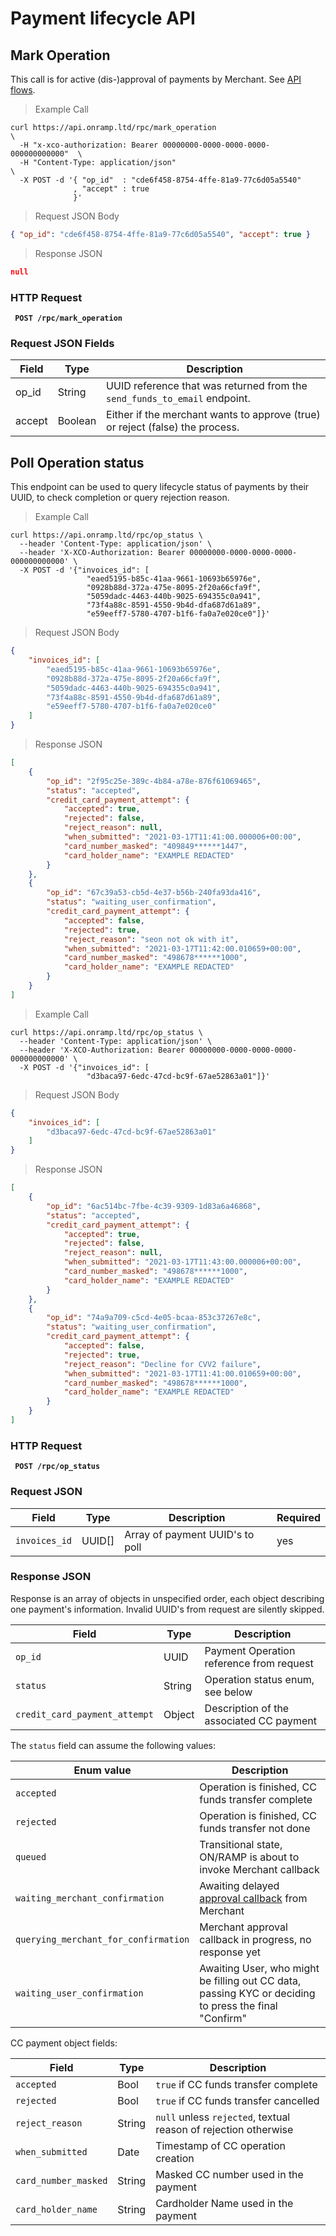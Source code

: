 # Payment lifecycle API

## Mark Operation

This call is for active (dis-)approval of payments by Merchant. See [API flows](#api-flows).

> Example Call

```shell
curl https://api.onramp.ltd/rpc/mark_operation                           \
  -H "x-xco-authorization: Bearer 00000000-0000-0000-0000-000000000000"  \
  -H "Content-Type: application/json"                                    \
  -X POST -d '{ "op_id"  : "cde6f458-8754-4ffe-81a9-77c6d05a5540"
              , "accept" : true
              }'
```

> Request JSON Body

```json
{ "op_id": "cde6f458-8754-4ffe-81a9-77c6d05a5540", "accept": true }
```

> Response JSON

```json
null
```

### HTTP Request

<aside class="success"><b><code> POST /rpc/mark_operation </code></b></aside>

### Request JSON Fields

| Field  | Type    |  Description                                                                  |
| ------ | ------- | ----------------------------------------------------------------------------- |
| op_id  | String  | UUID reference that was returned from the `send_funds_to_email` endpoint.     |
| accept | Boolean | Either if the merchant wants to approve (true) or reject (false) the process. |

## Poll Operation status

This endpoint can be used to query lifecycle status of payments by their UUID, to check
completion or query rejection reason.

> Example Call

```shell
curl https://api.onramp.ltd/rpc/op_status \
  --header 'Content-Type: application/json' \
  --header 'X-XCO-Authorization: Bearer 00000000-0000-0000-0000-000000000000' \
  -X POST -d '{"invoices_id": [
                 "eaed5195-b85c-41aa-9661-10693b65976e",
                 "0928b88d-372a-475e-8095-2f20a66cfa9f",
                 "5059dadc-4463-440b-9025-694355c0a941",
                 "73f4a88c-8591-4550-9b4d-dfa687d61a89",
                 "e59eeff7-5780-4707-b1f6-fa0a7e020ce0"]}'
```

> Request JSON Body

```json
{
    "invoices_id": [
        "eaed5195-b85c-41aa-9661-10693b65976e",
        "0928b88d-372a-475e-8095-2f20a66cfa9f",
        "5059dadc-4463-440b-9025-694355c0a941",
        "73f4a88c-8591-4550-9b4d-dfa687d61a89",
        "e59eeff7-5780-4707-b1f6-fa0a7e020ce0"
    ]
}
```

> Response JSON

```json
[
    {
        "op_id": "2f95c25e-389c-4b84-a78e-876f61069465",
        "status": "accepted",
        "credit_card_payment_attempt": {
            "accepted": true,
            "rejected": false,
            "reject_reason": null,
            "when_submitted": "2021-03-17T11:41:00.000006+00:00",
            "card_number_masked": "409849******1447",
            "card_holder_name": "EXAMPLE REDACTED"
        }
    },
    {
        "op_id": "67c39a53-cb5d-4e37-b56b-240fa93da416",
        "status": "waiting_user_confirmation",
        "credit_card_payment_attempt": {
            "accepted": false,
            "rejected": true,
            "reject_reason": "seon not ok with it",
            "when_submitted": "2021-03-17T11:42:00.010659+00:00",
            "card_number_masked": "498678******1000",
            "card_holder_name": "EXAMPLE REDACTED"
        }
    }
]
```


> Example Call

```shell
curl https://api.onramp.ltd/rpc/op_status \
  --header 'Content-Type: application/json' \
  --header 'X-XCO-Authorization: Bearer 00000000-0000-0000-0000-000000000000' \
  -X POST -d '{"invoices_id": [
                 "d3baca97-6edc-47cd-bc9f-67ae52863a01"]}'
```

> Request JSON Body

```json
{
    "invoices_id": [
        "d3baca97-6edc-47cd-bc9f-67ae52863a01"
    ]
}
```

> Response JSON

```json
[
    {
        "op_id": "6ac514bc-7fbe-4c39-9309-1d83a6a46868",
        "status": "accepted",
        "credit_card_payment_attempt": {
            "accepted": true,
            "rejected": false,
            "reject_reason": null,
            "when_submitted": "2021-03-17T11:43:00.000006+00:00",
            "card_number_masked": "498678******1000",
            "card_holder_name": "EXAMPLE REDACTED"
        }
    },
    {
        "op_id": "74a9a709-c5cd-4e05-bcaa-853c37267e8c",
        "status": "waiting_user_confirmation",
        "credit_card_payment_attempt": {
            "accepted": false,
            "rejected": true,
            "reject_reason": "Decline for CVV2 failure",
            "when_submitted": "2021-03-17T11:41:00.010659+00:00",
            "card_number_masked": "498678******1000",
            "card_holder_name": "EXAMPLE REDACTED"
        }
    }
]
```

### HTTP Request

<aside class="success"><b><code> POST /rpc/op_status </code></b></aside>

### Request JSON

| Field         | Type   |  Description                    | Required |
| ------------- | ------ | ------------------------------- | -------- |
| `invoices_id` | UUID[] | Array of payment UUID's to poll | yes      |

### Response JSON

Response is an array of objects in unspecified order, each object describing one payment's
information. Invalid UUID's from request are silently skipped.

| Field                         | Type   | Description                              |
| ----------------------------- | ------ | ---------------------------------------- |
| `op_id`                       | UUID   | Payment Operation reference from request |
| `status`                      | String | Operation status enum, see below         |
| `credit_card_payment_attempt` | Object | Description of the associated CC payment |

The `status` field can assume the following values:

| Enum value                           | Description                                                                                           |
| ------------------------------------ | ----------------------------------------------------------------------------------------------------- |
| `accepted`                           | Operation is finished, CC funds transfer complete                                                     |
| `rejected`                           | Operation is finished, CC funds transfer not done                                                     |
| `queued`                             | Transitional state, ON/RAMP is about to invoke Merchant callback                                      |
| `waiting_merchant_confirmation`      | Awaiting delayed [approval callback](#mark-operation) from Merchant                                   |
| `querying_merchant_for_confirmation` | Merchant approval callback in progress, no response yet                                               |
| `waiting_user_confirmation`          | Awaiting User, who might be filling out CC data, passing KYC or deciding to press the final "Confirm" |

CC payment object fields:

| Field                | Type   | Description                                                     |
| -------------------- | ------ | --------------------------------------------------------------- |
| `accepted`           | Bool   | `true` if CC funds transfer complete                            |
| `rejected`           | Bool   | `true` if CC funds transfer cancelled                           |
| `reject_reason`      | String | `null` unless `rejected`, textual reason of rejection otherwise |
| `when_submitted`     | Date   | Timestamp of CC operation creation                              |
| `card_number_masked` | String | Masked CC number used in the payment                            |
| `card_holder_name`   | String | Cardholder Name used in the payment                             |
